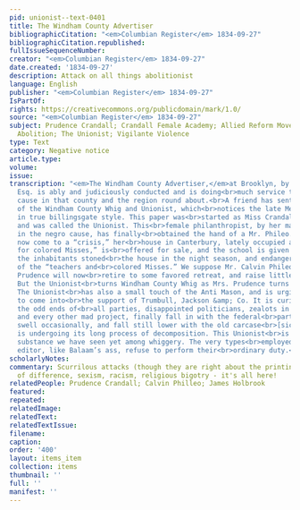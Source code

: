 ```yaml
---
pid: unionist--text-0401
title: The Windham County Advertiser
bibliographicCitation: "<em>Columbian Register</em> 1834-09-27"
bibliographicCitation.republished: 
fullIssueSequenceNumber: 
creator: "<em>Columbian Register</em> 1834-09-27"
date.created: '1834-09-27'
description: Attack on all things abolitionist
language: English
publisher: "<em>Columbian Register</em> 1834-09-27"
IsPartOf: 
rights: https://creativecommons.org/publicdomain/mark/1.0/
source: "<em>Columbian Register</em> 1834-09-27"
subject: Prudence Crandall; Crandall Female Academy; Allied Reform Movements - Anti-Masonry;
  Abolition; The Unionist; Vigilante Violence
type: Text
category: Negative notice
article.type: 
volume: 
issue: 
transcription: "<em>The Windham County Advertiser,</em>at Brooklyn, by J. Holbrook,
  Esq. is ably and judiciously conducted and is doing<br>much service to the democratic
  cause in that county and the region round about.<br>A friend has sent us a number
  of the Windham County Whig and Unionist, which<br>notices the late Meeting at Windham
  in true billingsgate style. This paper was<br>started as Miss Crandall’s negro vehicle,
  and was called the Unionist. This<br>female philanthropist, by her masculine zeal
  in the negro cause, has finally<br>obtained the hand of a Mr. Phileo.—Her zeal has
  now come to a “crisis,” her<br>house in Canterbury, lately occupied as a “School
  for colored Misses,” is<br>offered for sale, and the school is given up, all because
  the inhabitants stoned<br>the house in the night season, and endangered the lives
  of the “teachers and<br>colored Misses.” We suppose Mr. Calvin Phileo and his wife
  Prudence will now<br>retire to some favored retreat, and raise little Phileo’s.
  But the Unionist<br>turns Windham County Whig as Mrs. Prudence turns from her school.
  The Unionist<br>has also a small touch of the Anti Mason, and is urging the Antis
  to come into<br>the support of Trumbull, Jackson &amp; Co. It is curious to see
  the odd ends of<br>all parties, disappointed politicians, zealots in negroism, Indianism,<br>Mormonism,
  and every other mad project, finally fall in with the federal<br>party—there to
  swell occasionally, and fall still lower with the old carcase<br>[sic], while it
  is undergoing its long process of decomposition. This Unionist<br>is the foulest
  substance we have seen yet among whiggery. The very types<br>employed by this woebegone
  editor, like Balaam’s ass, refuse to perform their<br>ordinary duty.<br>"
scholarlyNotes: 
commentary: Scurrilous attacks (though they are right about the printing!), hatred
  of difference, sexism, racism, religious bigotry - it's all here!
relatedPeople: Prudence Crandall; Calvin Philleo; James Holbrook
featured: 
repeated: 
relatedImage: 
relatedText: 
relatedTextIssue: 
filename: 
caption: 
order: '400'
layout: items_item
collection: items
thumbnail: ''
full: ''
manifest: ''
---
```

